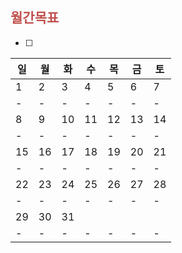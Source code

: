 ## <font color="#c0504d">월간목표</font>
- [ ] 


| 일  | 월  | 화  | 수  | 목  | 금  | 토  |
| --- | --- | --- | --- | --- | --- | --- |
| 1   | 2   | 3   | 4   | 5   | 6   | 7   |
| -   | -   | -   | -   | -   | -   | -   |
| 8   | 9   | 10  | 11  | 12  | 13  | 14  |
| -   | -   | -   | -   | -   | -   | -   |
| 15  | 16  | 17  | 18  | 19  | 20  | 21  |
| -   | -   | -   | -   | -   | -   | -   |
| 22  | 23  | 24  | 25  | 26  | 27  | 28  |
| -   | -   | -   | -   | -   | -   | -   |
| 29  | 30  | 31  |     |     |     |     |
| -   | -   | -   | -   | -   | -   | -   |



